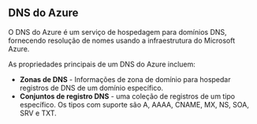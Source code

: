 ## DNS do Azure

O DNS do Azure é um serviço de hospedagem para domínios DNS, fornecendo resolução de nomes usando a infraestrutura do Microsoft Azure.

As propriedades principais de um DNS do Azure incluem:

- **Zonas de DNS** - Informações de zona de domínio para hospedar registros de DNS de um domínio específico.
- **Conjuntos de registro DNS** - uma coleção de registros de um tipo específico. Os tipos com suporte são A, AAAA, CNAME, MX, NS, SOA, SRV e TXT.

<!---HONumber=Oct15_HO3-->